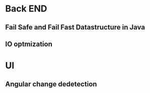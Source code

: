 # Back END
## Fail Safe and Fail Fast Datastructure in Java
## IO optmization
# UI
## Angular change dedetection
